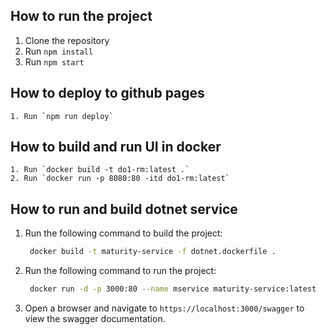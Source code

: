 ## How to run the project
1. Clone the repository
2. Run `npm install`
3. Run `npm start`

## How to deploy to github pages

```
1. Run `npm run deploy`

```

## How to build and run UI in docker

```
1. Run `docker build -t do1-rm:latest .`
2. Run `docker run -p 8080:80 -itd do1-rm:latest`
```

## How to run and build dotnet service

1. Run the following command to build the project:
   ```sh
    docker build -t maturity-service -f dotnet.dockerfile .
    ```

2. Run the following command to run the project:
    ```sh
     docker run -d -p 3000:80 --name mservice maturity-service:latest
     ```

3. Open a browser and navigate to `https://localhost:3000/swagger` to view the swagger documentation.


